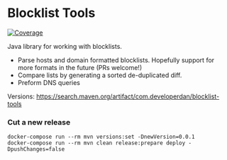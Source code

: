 # Blocklist Tools

[![Coverage](https://sonarcloud.io/api/project_badges/measure?project=blocklist-tools_blocklist-tools&metric=coverage)](https://sonarcloud.io/dashboard?id=blocklist-tools_blocklist-tools)

Java library for working with blocklists.

* Parse hosts and domain formatted blocklists. Hopefully support for more formats in the future (PRs welcome!)
* Compare lists by generating a sorted de-duplicated diff.
* Preform DNS queries

Versions: https://search.maven.org/artifact/com.developerdan/blocklist-tools

### Cut a new release

    docker-compose run --rm mvn versions:set -DnewVersion=0.0.1
    docker-compose run --rm mvn clean release:prepare deploy -DpushChanges=false
